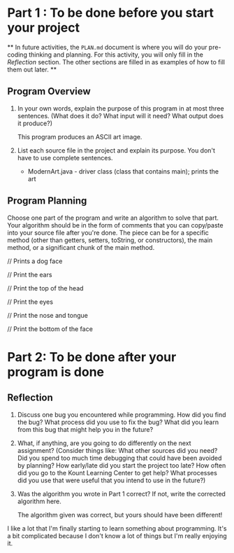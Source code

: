 # Part 1 : To be done before you start your project

** In future activities, the `PLAN.md` document is where you will do
   your pre-coding thinking and planning. For this activity, you will
   only fill in the *Reflection* section.  The other sections are
   filled in as examples of how to fill them out later. **


## Program Overview

1. In your own words, explain the purpose of this program in at most
   three sentences.  (What does it do? What input will it need? What
   output does it produce?)

   This program produces an ASCII art image.

2. List each source file in the project and explain its purpose.  You
   don't have to use complete sentences.

   * ModernArt.java - driver class (class that contains main); prints the art

## Program Planning

Choose one part of the program and write an algorithm to solve that
part.  Your algorithm should be in the form of comments that you can
copy/paste into your source file after you're done.  The piece can be
for a specific method (other than getters, setters, toString, or
constructors), the main method, or a significant chunk of the main
method.

// Prints a dog face

// Print the ears

// Print the top of the head

// Print the eyes

// Print the nose and tongue

// Print the bottom of the face


# Part 2: To be done after your program is done

## Reflection

1. Discuss one bug you encountered while programming.  How did you
   find the bug?  What process did you use to fix the bug?  What did
   you learn from this bug that might help you in the future?



2. What, if anything, are you going to do differently on the next
   assignment?  (Consider things like: What other sources did you
   need?  Did you spend too much time debugging that could have been
   avoided by planning? How early/late did you start the project too
   late? How often did you go to the Kount Learning Center to get
   help? What processes did you use that were useful that you intend
   to use in the future?)



3. Was the algorithm you wrote in Part 1 correct? If not, write the
   corrected algorithm here.

   The algorithm given was correct, but yours should have been different!



I like a lot that I'm finally starting to learn something about programming. It's a bit complicated because I don't know a lot of things but I'm really enjoying it. 